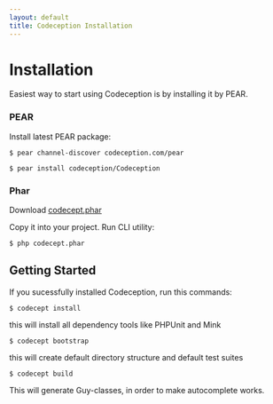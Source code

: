 ```yaml
---
layout: default
title: Codeception Installation
---
```


# Installation

Easiest way to start using Codeception is by installing it by PEAR.

### PEAR
Install latest PEAR package:

```
$ pear channel-discover codeception.com/pear
```
```
$ pear install codeception/Codeception
```

### Phar

Download [codecept.phar](https://github.com/Codeception/Codeception/raw/master/package/codecept.phar)

Copy it into your project.
Run CLI utility:

```
$ php codecept.phar
```

## Getting Started

If you sucessfully installed Codeception, run this commands:

```
$ codecept install
```

this will install all dependency tools like PHPUnit and Mink

```
$ codecept bootstrap
```

this will create default directory structure and default test suites

```
$ codecept build
```

This will generate Guy-classes, in order to make autocomplete works.